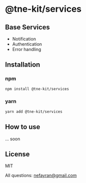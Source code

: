 # @tne-kit/services
## Base Services

- Notification
- Authentication
- Error handling

## Installation

### npm
```sh
npm install @tne-kit/services
```
### yarn
```sh
yarn add @tne-kit/services
```
## How to use
... soon
## License

MIT

All questions: nefayran@gmail.com
